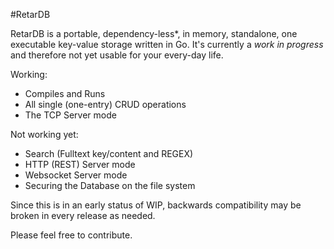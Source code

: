 #RetarDB

RetarDB is a portable, dependency-less*, in memory, standalone, one executable key-value storage written in Go. It's currently a *work in progress* and therefore not yet usable for your every-day life. 

Working: 

- Compiles and Runs 
- All single (one-entry) CRUD operations
- The TCP Server mode

Not working yet: 

- Search (Fulltext key/content and REGEX)
- HTTP (REST) Server mode
- Websocket Server mode
- Securing the Database on the file system

Since this is in an early status of WIP, backwards compatibility may be broken in every release as needed.

Please feel free to contribute. 
